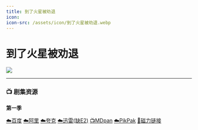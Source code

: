 ```yaml
---
title: 到了火星被劝退
icon:
icon-src: /assets/icon/到了火星被劝退.webp
---
```

# 到了火星被劝退

![](/assets/image/%E5%88%B0%E4%BA%86%E7%81%AB%E6%98%9F%E8%A2%AB%E5%8A%9D%E9%80%80.jpg)

* * *

### 📺 剧集资源

**第一季** <Badge type="warning" text="漫迪MDsub" />

[☁️百度](https://pan.baidu.com/s/1_hbolNgsLYP54R9wecLxDA?pwd=brmi) [☁️阿里](https://www.alipan.com/s/cfbWo26ExPn) [☁️夸克](https://pan.quark.cn/s/050a403bd7e1) [☁️迅雷(缺E2)](https://pan.xunlei.com/s/VNnh8FPw95sz6Xth82u_CocnA1?pwd=pv8s#) [📺MDpan](https://pan.mdsub.top/%E5%88%B0%E4%BA%86%E7%81%AB%E6%98%9F%E8%A2%AB%E5%8A%9D%E9%80%80/S1/) [☁️PikPak](https://mypikpak.com/s/VNmWa_RHmCE_NoqgzYSNi5zFo1) [🧲磁力链接](magnet:?xt=urn:btih:c4e56a84625bae2725a600c50756159822d7417e)
